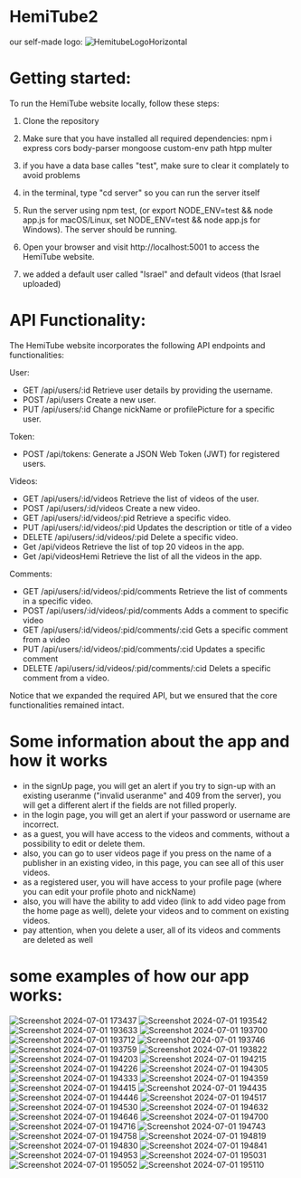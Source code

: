 # HemiTube2
our self-made logo:
![HemitubeLogoHorizontal](https://github.com/ArielGolanski/HemiTube2/assets/170665000/815d8c61-4e42-4ad7-9559-4309ca1bc596)


# Getting started:
To run the HemiTube website locally, follow these steps:

1. Clone the repository

2. Make sure that you have installed all required dependencies: npm i express cors body-parser mongoose custom-env path htpp multer

3. if you have a data base calles "test", make sure to clear it complately to avoid problems 

4. in the terminal, type "cd server" so you can run the server itself

5. Run the server using npm test, (or export NODE_ENV=test && node app.js for macOS/Linux, set NODE_ENV=test && node app.js for Windows). The server should be running.

6. Open your browser and visit http://localhost:5001 to access the HemiTube website.

7. we added a default user called "Israel" and default videos (that Israel uploaded)

# API Functionality:
The HemiTube website incorporates the following API endpoints and functionalities:

User:

- GET /api/users/:id Retrieve user details by providing the username.
- POST /api/users Create a new user.
- PUT /api/users/:id Change nickName or profilePicture for a specific user.
  
Token:
- POST /api/tokens: Generate a JSON Web Token (JWT) for registered users.
  
Videos:
- GET /api/users/:id/videos Retrieve the list of videos of the user.
- POST /api/users/:id/videos Create a new video.
- GET /api/users/:id/videos/:pid Retrieve a specific video.
- PUT /api/users/:id/videos/:pid Updates the description or title of a video
- DELETE /api/users/:id/videos/:pid Delete a specific video.
- Get /api/videos Retrieve the list of top 20 videos in the app.
- Get /api/videosHemi Retrieve the list of all the videos in the app.

Comments:

- GET /api/users/:id/videos/:pid/comments Retrieve the list of comments in a specific video.
- POST /api/users/:id/videos/:pid/comments Adds a comment to specific video
- GET /api/users/:id/videos/:pid/comments/:cid Gets a specific comment from a video
- PUT /api/users/:id/videos/:pid/comments/:cid Updates a specific comment
- DELETE /api/users/:id/videos/:pid/comments/:cid Delets a specific comment from a video.
  

Notice that we expanded the required API, but we ensured that the core functionalities remained intact.

# Some information about the app and how it works 

- in the signUp page, you will get an alert if you try to sign-up with an existing useranme ("invalid useranme" and 409 from the server),
   you will get a different alert if the fields are not filled properly.
- in the login page, you will get an alert if your password or username are incorrect.
- as a guest, you will have access to the videos and comments, without a possibility to edit or delete them.
- also, you can go to user videos page if you press on the name of a publisher in an existing video, in this page, you can see all of this user videos.
- as a registered user, you will have access to your profile page (where you can edit your profile photo and nickName)
- also, you will have the ability to add video (link to add video page from the home page as well), delete your videos and to comment on existing videos.
- pay attention, when you delete a user, all of its videos and comments are deleted as well

# some examples of how our app works:

![Screenshot 2024-07-01 173437](https://github.com/ArielGolanski/HemiTube2/assets/129782728/2bc8a2a3-0aa9-4e72-958b-5b679f3e3f2b)
![Screenshot 2024-07-01 193542](https://github.com/ArielGolanski/HemiTube2/assets/129782728/30887f32-c067-47cd-bab2-68f3aa4bfefa)
![Screenshot 2024-07-01 193633](https://github.com/ArielGolanski/HemiTube2/assets/129782728/c0cdcfd1-b91b-47ad-8df7-00b08a57c52b)
![Screenshot 2024-07-01 193700](https://github.com/ArielGolanski/HemiTube2/assets/129782728/0559a189-ca7a-42a1-a964-b4b56914f180)
![Screenshot 2024-07-01 193712](https://github.com/ArielGolanski/HemiTube2/assets/129782728/eb4ab7c3-a582-4bde-9048-2c3b174d6dcd)
![Screenshot 2024-07-01 193746](https://github.com/ArielGolanski/HemiTube2/assets/129782728/4ff8bcfd-dcca-4a15-92ea-b572612dcccc)
![Screenshot 2024-07-01 193759](https://github.com/ArielGolanski/HemiTube2/assets/129782728/91192f21-d1f4-448e-bba8-f6e29c8db5ea)
![Screenshot 2024-07-01 193822](https://github.com/ArielGolanski/HemiTube2/assets/129782728/7ae991c8-161c-4b88-86fe-2ab47df4aa0a)
![Screenshot 2024-07-01 194203](https://github.com/ArielGolanski/HemiTube2/assets/129782728/dc6b5ec7-9a6a-4d50-a944-c32218a6df25)
![Screenshot 2024-07-01 194215](https://github.com/ArielGolanski/HemiTube2/assets/129782728/9453bda5-abfb-49ae-b221-8714d7c7a3b2)
![Screenshot 2024-07-01 194226](https://github.com/ArielGolanski/HemiTube2/assets/129782728/09332a7f-eb2f-4d50-9f88-b8a0a90e39a3)
![Screenshot 2024-07-01 194305](https://github.com/ArielGolanski/HemiTube2/assets/129782728/b941c0e2-7699-4d0a-8374-b6418d2eedb3)
![Screenshot 2024-07-01 194333](https://github.com/ArielGolanski/HemiTube2/assets/129782728/a734d091-7043-4c46-b63d-ecd44dc466a1)
![Screenshot 2024-07-01 194359](https://github.com/ArielGolanski/HemiTube2/assets/129782728/7eef0fcf-dc88-49e2-93f3-8b857b6a3356)
![Screenshot 2024-07-01 194415](https://github.com/ArielGolanski/HemiTube2/assets/129782728/048add80-ae41-4984-9381-ca4b240d56df)
![Screenshot 2024-07-01 194435](https://github.com/ArielGolanski/HemiTube2/assets/129782728/a25de1af-0457-4d52-b2d0-789c0db3cfe7)
![Screenshot 2024-07-01 194446](https://github.com/ArielGolanski/HemiTube2/assets/129782728/9fc39492-cb85-4730-b966-7b492e2b936a)
![Screenshot 2024-07-01 194517](https://github.com/ArielGolanski/HemiTube2/assets/129782728/cda37b12-edde-4159-a3a4-3841742bdeae)
![Screenshot 2024-07-01 194530](https://github.com/ArielGolanski/HemiTube2/assets/129782728/cfe999cc-3dd6-4811-be5c-80e825cfe08b)
![Screenshot 2024-07-01 194632](https://github.com/ArielGolanski/HemiTube2/assets/129782728/873909d2-3cca-4129-a4fe-3a44d9eb59e9)
![Screenshot 2024-07-01 194646](https://github.com/ArielGolanski/HemiTube2/assets/129782728/8085dc8c-e03c-4605-bb98-9c3a511f9e5b)
![Screenshot 2024-07-01 194700](https://github.com/ArielGolanski/HemiTube2/assets/129782728/d942e8e7-90cd-449a-aac7-29b51dbdc78b)
![Screenshot 2024-07-01 194716](https://github.com/ArielGolanski/HemiTube2/assets/129782728/1beebe95-0a40-440d-bcc2-a7dd3580ae61)
![Screenshot 2024-07-01 194743](https://github.com/ArielGolanski/HemiTube2/assets/129782728/d53115f8-e4c2-4812-aeab-d8142d0bf1b4)
![Screenshot 2024-07-01 194758](https://github.com/ArielGolanski/HemiTube2/assets/129782728/b2f3595e-e274-4f49-8c9d-843cfc54f4ec)
![Screenshot 2024-07-01 194819](https://github.com/ArielGolanski/HemiTube2/assets/129782728/4582af46-7607-4b1c-bbf3-635ac56bd10f)
![Screenshot 2024-07-01 194830](https://github.com/ArielGolanski/HemiTube2/assets/129782728/31a2eb15-9f5e-4ec2-a369-ef44ff31209d)
![Screenshot 2024-07-01 194841](https://github.com/ArielGolanski/HemiTube2/assets/129782728/00e96c72-24f6-420f-a865-1a9151f245a5)
![Screenshot 2024-07-01 194953](https://github.com/ArielGolanski/HemiTube2/assets/129782728/318426d3-f14b-449c-b03e-dd213914b712)
![Screenshot 2024-07-01 195031](https://github.com/ArielGolanski/HemiTube2/assets/129782728/5ca210e8-752d-4442-86f5-f6fecb39cd0d)
![Screenshot 2024-07-01 195052](https://github.com/ArielGolanski/HemiTube2/assets/129782728/d9360d23-388a-4cb2-ad9e-a75fa0b24b2d)
![Screenshot 2024-07-01 195110](https://github.com/ArielGolanski/HemiTube2/assets/129782728/667fa18c-c93c-44db-950e-4198c62c8a30)




























